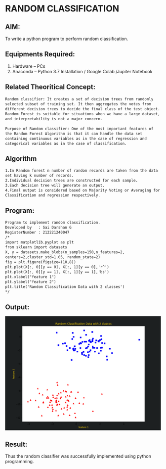 # RANDOM CLASSIFICATION
## AIM:
To write a python program to perform random classification.
## Equipments Required:
1. Hardware – PCs
2. Anaconda – Python 3.7 Installation / Google Colab /Jupiter Notebook
## Related Theoritical Concept:
```
Random classifier: It creates a set of decision trees from randomly selected subset of training set. It then aggregates the votes from different decision trees to decide the final class of the test object. Random Forest is suitable for situations when we have a large dataset, and interpretability is not a major concern.

Purpose of Random classifier: One of the most important features of the Random Forest Algorithm is that it can handle the data set containing continuous variables as in the case of regression and categorical variables as in the case of classification.
```
## Algorithm
```
1.In Random forest n number of random records are taken from the data set having k number of records.
2.Individual decision trees are constructed for each sample.
3.Each decision tree will generate an output.
4.Final output is considered based on Majority Voting or Averaging for Classification and regression respectively.
```
## Program:
```
Program to implement random classification.
Developed by   : Sai Darshan G
RegisterNumber : 212221240047
/*
import matplotlib.pyplot as plt
from sklearn import datasets
X, y = datasets.make_blobs(n_samples=150,n_features=2, centers=2,cluster_std=1.05, random_state=2)               
fig = plt.figure(figsize=(10,8))
plt.plot(X[:, 0][y == 0], X[:, 1][y == 0],'r^')
plt.plot(X[:, 0][y == 1], X[:, 1][y == 1],'bs')
plt.xlabel("feature 1")
plt.ylabel("feature 2")
plt.title('Random Classification Data with 2 classes')
*/
```
## Output:
![inp](1.png)
## Result:
Thus the random classifier was successfully implemented using python programming.
